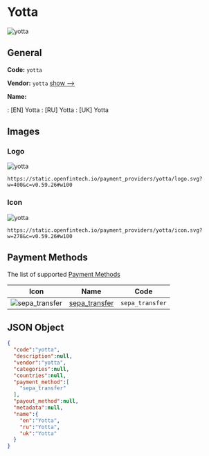 
# Yotta 
![yotta](https://static.openfintech.io/payment_providers/yotta/logo.svg?w=400&c=v0.59.26#w100)  

## General 
 
**Code:** `yotta` 
 
**Vendor:** `yotta` [show -->](/vendors/yotta/) 
 
**Name:** 
 
:	[EN] Yotta 
:	[RU] Yotta 
:	[UK] Yotta 
 

## Images 

### Logo 
 
![yotta](https://static.openfintech.io/payment_providers/yotta/logo.svg?w=400&c=v0.59.26#w100)  

```
https://static.openfintech.io/payment_providers/yotta/logo.svg?w=400&c=v0.59.26#w100
```  

### Icon 
 
![yotta](https://static.openfintech.io/payment_providers/yotta/icon.svg?w=278&c=v0.59.26#w100)  

```
https://static.openfintech.io/payment_providers/yotta/icon.svg?w=278&c=v0.59.26#w100
```  

## Payment Methods 
 
The list of supported [Payment Methods](/payment-methods/) 

|Icon|Name|Code| 
|:---:|:---:|:---:| 
|![sepa_transfer](https://static.openfintech.io/payment_methods/sepa_transfer/icon.svg?w=278&c=v0.59.26#w100) |[sepa_transfer](/payment-methods/sepa_transfer/)|`sepa_transfer`| 
 

## JSON Object 

```json
{
  "code":"yotta",
  "description":null,
  "vendor":"yotta",
  "categories":null,
  "countries":null,
  "payment_method":[
    "sepa_transfer"
  ],
  "payout_method":null,
  "metadata":null,
  "name":{
    "en":"Yotta",
    "ru":"Yotta",
    "uk":"Yotta"
  }
}
```  
